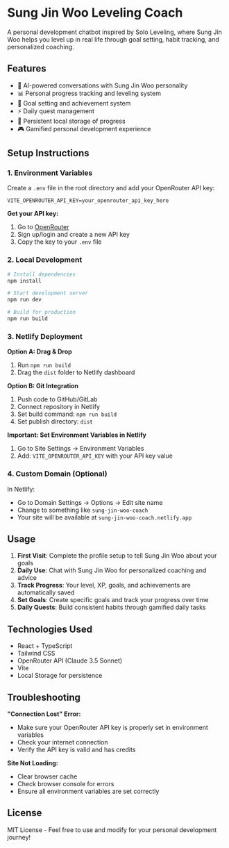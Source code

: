 # Sung Jin Woo Leveling Coach

A personal development chatbot inspired by Solo Leveling, where Sung Jin Woo helps you level up in real life through goal setting, habit tracking, and personalized coaching.

## Features

- 🤖 AI-powered conversations with Sung Jin Woo personality
- 📊 Personal progress tracking and leveling system
- 🎯 Goal setting and achievement system
- ⚡ Daily quest management
- 💾 Persistent local storage of progress
- 🎮 Gamified personal development experience

## Setup Instructions

### 1. Environment Variables

Create a `.env` file in the root directory and add your OpenRouter API key:

```env
VITE_OPENROUTER_API_KEY=your_openrouter_api_key_here
```

**Get your API key:**
1. Go to [OpenRouter](https://openrouter.ai/keys)
2. Sign up/login and create a new API key
3. Copy the key to your `.env` file

### 2. Local Development

```bash
# Install dependencies
npm install

# Start development server
npm run dev

# Build for production
npm run build
```

### 3. Netlify Deployment

**Option A: Drag & Drop**
1. Run `npm run build`
2. Drag the `dist` folder to Netlify dashboard

**Option B: Git Integration**
1. Push code to GitHub/GitLab
2. Connect repository in Netlify
3. Set build command: `npm run build`
4. Set publish directory: `dist`

**Important: Set Environment Variables in Netlify**
1. Go to Site Settings → Environment Variables
2. Add: `VITE_OPENROUTER_API_KEY` with your API key value

### 4. Custom Domain (Optional)

In Netlify:
- Go to Domain Settings → Options → Edit site name
- Change to something like `sung-jin-woo-coach`
- Your site will be available at `sung-jin-woo-coach.netlify.app`

## Usage

1. **First Visit**: Complete the profile setup to tell Sung Jin Woo about your goals
2. **Daily Use**: Chat with Sung Jin Woo for personalized coaching and advice
3. **Track Progress**: Your level, XP, goals, and achievements are automatically saved
4. **Set Goals**: Create specific goals and track your progress over time
5. **Daily Quests**: Build consistent habits through gamified daily tasks

## Technologies Used

- React + TypeScript
- Tailwind CSS
- OpenRouter API (Claude 3.5 Sonnet)
- Vite
- Local Storage for persistence

## Troubleshooting

**"Connection Lost" Error:**
- Make sure your OpenRouter API key is properly set in environment variables
- Check your internet connection
- Verify the API key is valid and has credits

**Site Not Loading:**
- Clear browser cache
- Check browser console for errors
- Ensure all environment variables are set correctly

## License

MIT License - Feel free to use and modify for your personal development journey!